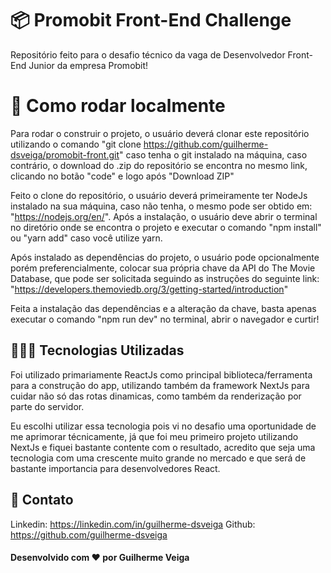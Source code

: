# 📦 Promobit Front-End Challenge

Repositório feito para o desafio técnico da vaga de Desenvolvedor Front-End Junior da empresa Promobit!

# 📌 Como rodar localmente

Para rodar o construir o projeto, o usuário deverá clonar este repositório utilizando o comando "git clone https://github.com/guilherme-dsveiga/promobit-front.git" caso tenha o git instalado na máquina, caso contrário, o download do .zip do repositório se encontra no mesmo link, clicando no botão "code" e logo após "Download ZIP"

Feito o clone do repositório, o usuário deverá primeiramente ter NodeJs instalado na sua máquina, caso não tenha, o mesmo pode ser obtido em: "https://nodejs.org/en/". Após a instalação, o usuário deve abrir o terminal no diretório onde se encontra o projeto e executar o comando "npm install" ou "yarn add" caso você utilize yarn.

Após instalado as dependências do projeto, o usuário pode opcionalmente porém preferencialmente, colocar sua própria chave da API do The Movie Database, que pode ser solicitada seguindo as instruções do seguinte link: "https://developers.themoviedb.org/3/getting-started/introduction"

Feita a instalação das dependências e a alteração da chave, basta apenas executar o comando "npm run dev" no terminal, abrir o navegador e curtir!

## 👨🏻‍💻 Tecnologias Utilizadas

Foi utilizado primariamente ReactJs como principal biblioteca/ferramenta para a construção do app, utilizando também da framework NextJs para cuidar não só das rotas dinamicas, como também da renderização por parte do servidor.

Eu escolhi utilizar essa tecnologia pois vi no desafio uma oportunidade de me aprimorar técnicamente, já que foi meu primeiro projeto utilizando NextJs e fiquei bastante contente com o resultado, acredito que seja uma tecnologia com uma crescente muito grande no mercado e que será de bastante importancia para desenvolvedores React.

## 📩 Contato

Linkedin: https://linkedin.com/in/guilherme-dsveiga
Github: https://github.com/guilherme-dsveiga

#### Desenvolvido com ❤️ por Guilherme Veiga
